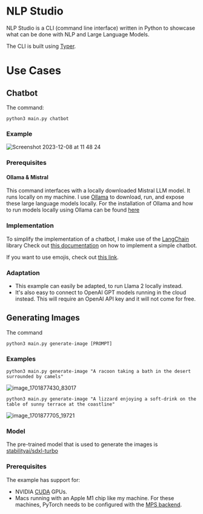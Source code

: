 # NLP Studio

NLP Studio is a CLI (command line interface) written in Python to showcase what can be done with NLP and Large Language Models.

The CLI is built using [Typer](https://typer.tiangolo.com/).


# Use Cases

## Chatbot

The command:
```
python3 main.py chatbot
```
### Example

![Screenshot 2023-12-08 at 11 48 24](https://github.com/nille85/nlp-studio/assets/10157390/156bfaed-fe7d-45b9-a146-924542221d0b)

### Prerequisites

#### Ollama & Mistral
This command interfaces with a locally downloaded Mistral LLM model. It runs locally on my machine. I use [Ollama](https://ollama.ai/) to download, run, and expose these large language models locally.
For the installation of Ollama and how to run models locally using Ollama can be found [here](https://github.com/jmorganca/ollama)


### Implementation
To simplify the implementation of a chatbot, I make use of the [LangChain](https://python.langchain.com/docs/get_started/introduction) library
Check out [this documentation](https://python.langchain.com/docs/use_cases/chatbots) on how to implement a simple chatbot.

If you want to use emojis, check out [this link](https://www.webfx.com/tools/emoji-cheat-sheet/).

### Adaptation

- This example can easily be adapted, to run Llama 2 locally instead.
- It's also easy to connect to OpenAI GPT models running in the cloud instead. This will require an OpenAI API key and it will not come for free.

## Generating Images

The command

```
python3 main.py generate-image [PROMPT]
```
### Examples
```
python3 main.py generate-image "A racoon taking a bath in the desert surrounded by camels"
```
![image_1701877430_83017](https://github.com/nille85/nlp-studio/assets/10157390/6d8c5f9e-0cdb-479e-90ac-64d218719022)

```
python3 main.py generate-image "A lizzard enjoying a soft-drink on the table of sunny terrace at the coastline"
```
![image_1701877705_19721](https://github.com/nille85/nlp-studio/assets/10157390/be5301fb-64ed-4b64-a55e-c4ac992200ba)

### Model
The pre-trained model that is used to generate the images is [stabilityai/sdxl-turbo](https://huggingface.co/stabilityai/sdxl-turbo)

### Prerequisites
The example has support for:
- NVIDIA [CUDA](https://en.wikipedia.org/wiki/CUDA) GPUs. 
- Macs running with an Apple M1 chip like my machine. For these machines, PyTorch needs to be configured with the [MPS backend](https://pytorch.org/docs/stable/notes/mps.html).







